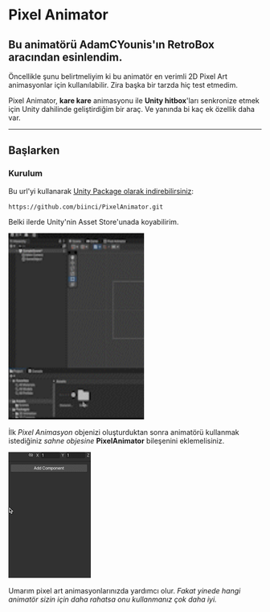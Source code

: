 
# **Pixel Animator**
## Bu animatörü **AdamCYounis**'ın **RetroBox** aracından esinlendim.

Öncellikle şunu belirtmeliyim ki bu animatör en verimli 2D Pixel Art animasyonlar için kullanılabilir. Zira başka bir tarzda hiç test etmedim.

Pixel Animator, **kare kare** animasyonu ile **Unity hitbox**'ları senkronize etmek için Unity dahilinde geliştirdiğim bir araç. Ve yanında bi kaç ek özellik daha var.

------------------

## **Başlarken**

### **Kurulum**
Bu url'yi kullanarak [Unity Package olarak indirebilirsiniz](https://docs.unity3d.com/Manual/upm-ui-giturl.html):
```
https://github.com/biinci/PixelAnimator.git
```
Belki ilerde Unity'nin Asset Store'unada koyabilirim.

<img src="https://github.com/biinci/PixelAnimator/blob/main/GIFs/Create_PixelAnimation.gif" width="270" height="370" />



İlk *Pixel Animasyon* objenizi oluşturduktan sonra animatörü kullanmak istediğiniz *sahne objesine* **PixelAnimator** bileşenini eklemelisiniz. 

![](https://github.com/biinci/PixelAnimator/blob/main/GIFs/Add_Animator_Component.gif)








Umarım pixel art animasyonlarınızda yardımcı olur. 
*Fakat yinede hangi animatör sizin için daha rahatsa onu kullanmanız çok daha iyi.*